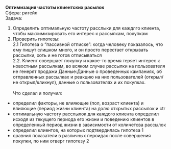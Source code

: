 **Оптимизация частоты клиентских расылок**<br>
Сфера: ритейл<br>
Задача: <br>
1. Определить оптимальную частоту расслыки для каждлго клиента, чтобы максимизировать его интерес к рассылкам, покупкам
2. Проверить гипотезы: <br>
2.1 Гипотеза о “пассивной отписке”: когда человеку показалось, что ему пишут слишком много, и он просто перестает открывать рассылки, хоть и не готов отписываться<br>
2.2. Клиент совершает покупку и какое-то время теряет интерес к новостным рассылкам, во всяком случае рассылки на пользователя не генерят продажи
Данные:Данные о проведенных кампаниях, об отправленных рассылках и реакцию на них пользователей (открыл/не открыл/кликнул), данные о пользователях и их покупках.<br><br>
Что сделал и получил:<br>
- определил факторы, не влияющие (пол, возраст клиента) и влияющие (период жизни клиента) на долю открытых рассылок и ctr<br>
- оптимальную частоту расслылок для каждого клиента определил исходя из текущего периода его жизни и поведению клиентов в определенный период жизни в зависимости от количетсва рассылок<br>
- определил клиентов, на которых подтвердилась гипотеза 1<br>
- сравнил показатели в различных пероидах после совершения покупки, по ним отверг гипотезу 2<br>
